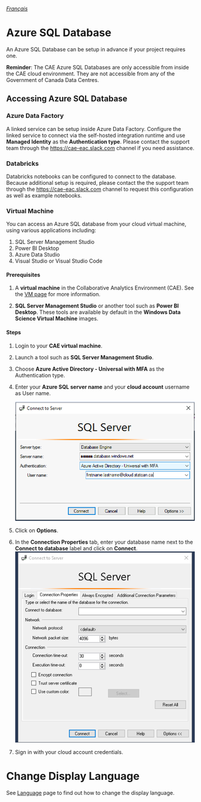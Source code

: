 _[Français](../fr/AzureSQL)_
# Azure SQL Database
An Azure SQL Database can be setup in advance if your project requires one.

**Reminder**: The CAE Azure SQL Databases are only accessible from inside the CAE cloud environment. They are not accessible from any of the Government of Canada Data Centres.

## Accessing Azure SQL Database

### Azure Data Factory
A linked service can be setup inside Azure Data Factory. Configure the linked service to connect via the self-hosted integration runtime and use **Managed Identity** as the **Authentication type**. Please contact the support team through the https://cae-eac.slack.com channel if you need assistance.

### Databricks
Databricks notebooks can be configured to connect to the database. Because additional setup is required, please contact the the support team through the https://cae-eac.slack.com channel to request this configuration as well as example notebooks.

### Virtual Machine

You can access an Azure SQL database from your cloud virtual machine, using various applications including:  
1. SQL Server Management Studio 
2. Power BI Desktop
3. Azure Data Studio
4. Visual Studio or Visual Studio Code

#### Prerequisites

1. A **virtual machine** in the Collaborative Analytics Environment (CAE). See the [VM page](VirtualMachines.md) for more information.

2. **SQL Server Management Studio** or another tool such as **Power BI Desktop**. These tools are available by default in the **Windows Data Science Virtual Machine** images.

#### Steps

1. Login to your **CAE virtual machine**.  

2. Launch a tool such as **SQL Server Management Studio**. 

3. Choose **Azure Active Directory - Universal with MFA** as the Authentication type.

4. Enter your **Azure SQL server name** and your **cloud account** username as User name.

    ![SQL Server Login](images/SSMS01_En.png) 
5. Click on **Options**.

6. In the **Connection Properties** tab, enter your database name next to the **Connect to database** label and click on **Connect**.  
    ![Specify database name](images/SQLServer2.png)
   
7. Sign in with your cloud account credentials.

# Change Display Language

See [Language](Language.md) page to find out how to change the display language.
